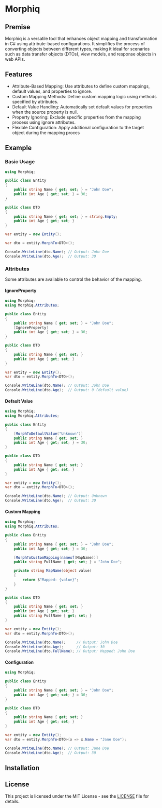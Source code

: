 # Morphiq

## Premise
Morphiq is a versatile tool that enhances object mapping and transformation in C# using attribute-based configurations. It simplifies the process of converting objects between different types, making it ideal for scenarios such as data transfer objects (DTOs), view models, and response objects in web APIs.

## Features
* Attribute-Based Mapping: Use attributes to define custom mappings, default values, and properties to ignore.
* Custom Mapping Methods: Define custom mapping logic using methods specified by attributes.
* Default Value Handling: Automatically set default values for properties when the source property is null.
* Property Ignoring: Exclude specific properties from the mapping process using ignore attributes.
* Flexible Configuration: Apply additional configuration to the target object during the mapping proces

## Example

### Basic Usage
```csharp
using Morphiq;

public class Entity
{
    public string Name { get; set; } = "John Doe";
    public int Age { get; set; } = 30;
}

public class DTO
{
    public string Name { get; set; } = string.Empty;
    public int Age { get; set; }
}

var entity = new Entity();

var dto = entity.MorphTo<DTO>();

Console.WriteLine(dto.Name); // Output: John Doe
Console.WriteLine(dto.Age);  // Output: 30
```

### Attributes
Some attributes are available to control the behavior of the mapping.

#### IgnoreProperty

```csharp
using Morphiq;
using Morphiq.Attributes;

public class Entity
{
    public string Name { get; set; } = "John Doe";
    [IgnoreProperty]
    public int Age { get; set; } = 30;
}

public class DTO
{
    public string Name { get; set; }
    public int Age { get; set; }
}

var entity = new Entity();
var dto = entity.MorphTo<DTO>();

Console.WriteLine(dto.Name); // Output: John Doe
Console.WriteLine(dto.Age);  // Output: 0 (default value)
```

#### Default Value

```csharp
using Morphiq;
using Morphiq.Attributes;

public class Entity
{
    [MorphToDefaultValue("Unknown")]
    public string Name { get; set; }
    public int Age { get; set; } = 30;
}

public class DTO
{
    public string Name { get; set; }
    public int Age { get; set; }
}

var entity = new Entity();
var dto = entity.MorphTo<DTO>();

Console.WriteLine(dto.Name); // Output: Unknown
Console.WriteLine(dto.Age);  // Output: 30
```

#### Custom Mapping

```csharp
using Morphiq;
using Morphiq.Attributes;

public class Entity
{
    public string Name { get; set; } = "John Doe";
    public int Age { get; set; } = 30;

    [MorphToCustomMapping(nameof(MapName))]
    public string FullName { get; set; } = "John Doe";

    private string MapName(object value)
    {
        return $"Mapped: {value}";
    }
}

public class DTO
{
    public string Name { get; set; }
    public int Age { get; set; }
    public string FullName { get; set; }
}

var entity = new Entity();
var dto = entity.MorphTo<DTO>();

Console.WriteLine(dto.Name);     // Output: John Doe
Console.WriteLine(dto.Age);      // Output: 30
Console.WriteLine(dto.FullName); // Output: Mapped: John Doe
```

#### Configuration
```csharp
using Morphiq;

public class Entity
{
    public string Name { get; set; } = "John Doe";
    public int Age { get; set; } = 30;
}

public class DTO
{
    public string Name { get; set; }
    public int Age { get; set; }
}

var entity = new Entity();
var dto = entity.MorphTo<DTO>(x => x.Name = "Jane Doe");

Console.WriteLine(dto.Name); // Output: Jane Doe
Console.WriteLine(dto.Age);  // Output: 30
```

## Installation

## License
This project is licensed under the MIT License - see the [LICENSE](./LICENSE) file for details.